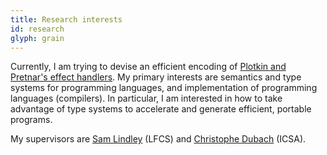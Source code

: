 ```yaml
---
title: Research interests
id: research
glyph: grain
---
```

Currently, I am trying to devise an efficient encoding of [Plotkin and Pretnar's effect handlers](http://arxiv.org/pdf/1312.1399)</a>.
My primary interests are semantics and type systems for programming languages, and implementation of programming languages (compilers). In particular, I am interested in how to take advantage of type systems to accelerate and generate efficient, portable programs.

My supervisors are [Sam Lindley](http://homepages.inf.ed.ac.uk/slindley) (LFCS) and [Christophe Dubach](http://homepages.inf.ed.ac.uk/cdubach) (ICSA).
